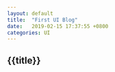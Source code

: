 ```yaml
---
layout: default
title:  "First UI Blog"
date:   2019-02-15 17:37:55 +0800
categories: UI
---
```


<h2>{{title}}</h2>